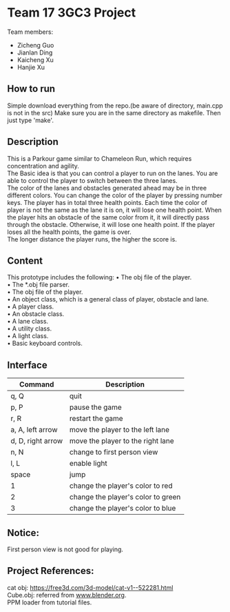# Team 17 3GC3 Project
Team members: 
- Zicheng Guo
- Jianlan Ding
- Kaicheng Xu
- Hanjie Xu

## How to run
Simple download everything from the repo.(be aware of directory, main.cpp is not in the src) Make sure you are in the same directory as makefile. Then just type 'make'.

## Description
This is a Parkour game similar to Chameleon Run, which requires concentration and agility.  
The Basic idea is that you can control a player to run on the lanes. You are able to control the player to switch between the three lanes.  
The color of the lanes and obstacles generated ahead may be in three different colors. You can change the color of the player by pressing number keys. The player has in total three health points. Each time the color of player is not the same as the lane it is on, it will lose one health point. When the player hits an obstacle of the same color from it, it will directly pass through the obstacle. Otherwise, it will lose one health point. If the player loses all the health points, the game is over.  
The longer distance the player runs, the higher the score is.

## Content
This prototype includes the following:
• The obj file of the player.  
• The *.obj file parser.  
• The obj file of the player.  
• An object class, which is a general class of player, obstacle and lane.  
• A player class.  
• An obstacle class.  
• A lane class.  
• A utility class.  
• A light class.  
• Basic keyboard controls.

## Interface
| Command  | Description  |
|---|---|
| q, Q  | quit  |
| p, P  | pause the game  |
| r, R  | restart the game  |
| a, A, left arrow  | move the player to the left lane |
| d, D, right arrow  | move the player to the right lane  |
| n, N | change to first person view |
| l, L | enable light |
| space  | jump  |   
| 1  | change the player's color to red  |   
| 2  | change the player's color to green  |   
| 3  | change the player's color to blue  |   

## Notice:
First person view is not good for playing.

## Project References: 
cat obj: https://free3d.com/3d-model/cat-v1--522281.html  
Cube.obj: referred from www.blender.org.  
PPM loader from tutorial files.
